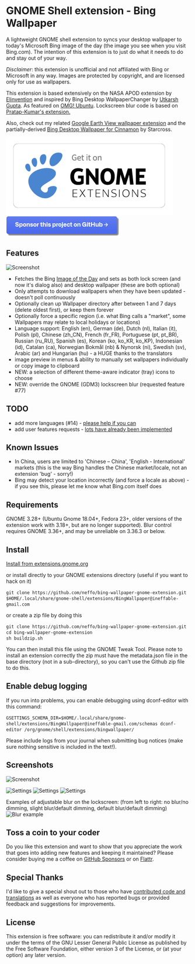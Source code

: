 # GNOME Shell extension - Bing Wallpaper

A lightweight GNOME shell extension to syncs your desktop wallpaper to today's Microsoft Bing image of the day (the image you see when you visit Bing.com). The intention of this extension is to just do what it needs to do and stay out of your way.

*Disclaimer*: this extension is unofficial and not affiliated with Bing or
Microsoft in any way. Images are protected by copyright, and are licensed only
for use as wallpapers.

This extension is based extensively on the NASA APOD extension by [Elinvention](https://github.com/Elinvention)
and inspired by Bing Desktop WallpaperChanger by [Utkarsh Gupta](https://github.com/UtkarshGpta). As featured on [OMG! Ubuntu](https://www.omgubuntu.co.uk/2017/07/bing-wallpaper-changer-gnome-extension). Lockscreen blur code is based on [Pratap-Kumar's extension.](https://github.com/PRATAP-KUMAR/Control_Blur_Effect_On_Lock_Screen)

Also, check out my related [Google Earth View wallpaper extension](https://github.com/neffo/earth-view-wallpaper-gnome-extension) and the partially-derived [Bing Desktop Wallpaper for Cinnamon](https://github.com/Starcross/bing-wallpaper-cinnamon) by Starcross.

[![Get it on GNOME extensions](/screenshot/get_it_on_gnome_extensions.png)](https://extensions.gnome.org/extension/1262/bing-wallpaper-changer/) [![<3 Sponsor this project on GitHub <3](/screenshot/sponsor.png)](https://github.com/sponsors/neffo)

## Features

![Screenshot](/screenshot/popup.png)

* Fetches the Bing [Image of the Day](https://www.microsoft.com/en-us/bing/bing-wallpaper) and sets as both lock screen (and now it's dialog also) and desktop wallpaper (these are both optional)
* Only attempts to download wallpapers when they have been updated - doesn't poll continuously
* Optionally clean up Wallpaper directory after between 1 and 7 days (delete oldest first), or keep them forever
* Optionally force a specific region (i.e. what Bing calls a "market", some Wallpapers may relate to local holidays or locations)
* Language support: English (en), German (de), Dutch (nl), Italian (it), Polish (pl), Chinese (zh_CN), French (fr_FR), Portuguese (pt, pt_BR), Russian (ru_RU), Spanish (es), Korean (ko, ko_KR, ko_KP), Indonesian (id), Catalan (ca), Norwegian Bokmål (nb) & Nynorsk (ni), Swedish (sv), Arabic (ar) and Hungarian (hu) - a HUGE thanks to the translators
* image preview in menus & ability to manually set wallpapers individually or copy image to clipboard
* NEW: a selection of different theme-aware indicator (tray) icons to choose
* NEW: override the GNOME (GDM3) lockscreen blur (requested feature #77)

## TODO

* add more languages (#14) - [please help if you can](https://github.com/neffo/bing-wallpaper-gnome-extension/issues/14)
* add user features requests - [lots have already been implemented](https://github.com/neffo/bing-wallpaper-gnome-extension/issues?q=is%3Aissue+label%3Aenhancement+is%3Aclosed)

## Known Issues

* In China, users are limited to 'Chinese – China', 'English - International' markets (this is the way Bing handles the Chinese market/locale, not an extension 'bug' - sorry!)
* Bing may detect your location incorrectly (and force a locale as above) - if you see this, please let me know what Bing.com itself does

## Requirements

GNOME 3.28+ (Ubuntu Gnome 18.04+, Fedora 23+, older versions of the extension work with 3.18+, but are no longer supported). Blur control requires GNOME 3.36+, and may be unreliable on 3.36.3 or below.

## Install

[Install from extensions.gnome.org](https://extensions.gnome.org/extension/1262/bing-wallpaper-changer/)

or install directly to your GNOME extensions directory (useful if you want to hack on it)

```
git clone https://github.com/neffo/bing-wallpaper-gnome-extension.git $HOME/.local/share/gnome-shell/extensions/BingWallpaper@ineffable-gmail.com
```

or create a zip file by doing this

```
git clone https://github.com/neffo/bing-wallpaper-gnome-extension.git
cd bing-wallpaper-gnome-extension
sh buildzip.sh
```

You can then install this file using the GNOME Tweak Tool. Please note to install an extension correctly the zip must have the metadata.json file in the base directory (not in a sub-directory), so you can't use the Github zip file to do this.

## Enable debug logging

If you run into problems, you can enable debugging using dconf-editor with this command:
```
GSETTINGS_SCHEMA_DIR=$HOME/.local/share/gnome-shell/extensions/BingWallpaper@ineffable-gmail.com/schemas dconf-editor /org/gnome/shell/extensions/bingwallpaper/
```

Please include logs from your journal when submitting bug notices (make sure nothing sensitive is included in the text!).

## Screenshots

![Screenshot](/screenshot/notification.png)

![Settings](/screenshot/settings.png)
![Settings](/screenshot/settings2.png)
![Settings](/screenshot/settings3.png)


Examples of adjustable blur on the lockscreen:
(from left to right: no blur/no dimming, slight blur/default dimming, default blur/default dimming)
![Blur example](/screenshot/blurexample.jpg)

## Toss a coin to your coder

Do you like this extension and want to show that you appreciate the work that goes into adding new features and keeping it maintained? Please consider buying me a coffee on [GitHub Sponsors](https://github.com/sponsors/neffo) or on [Flattr](https://flattr.com/@neffo).

## Special Thanks

I'd like to give a special shout out to those who have [contributed code and translations](https://github.com/neffo/bing-wallpaper-gnome-extension/graphs/contributors) as well as everyone who has reported bugs or provided feedback and suggestions for improvements.

## License

This extension is free software: you can redistribute it and/or modify it under the terms of the GNU Lesser General Public License as published by the Free Software Foundation, either version 3 of the License, or (at your option) any later version.
